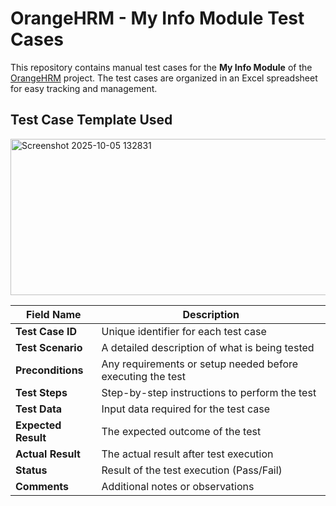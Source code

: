 # OrangeHRM - My Info Module Test Cases

This repository contains manual test cases for the **My Info Module** of the [OrangeHRM](https://www.orangehrm.com/) project. The test cases are organized in an Excel spreadsheet for easy tracking and management.

## Test Case Template Used
<img width="1857" height="250" alt="Screenshot 2025-10-05 132831" src="https://github.com/user-attachments/assets/d6a21b5f-90c0-4625-a772-5132dbc74150" />




| Field Name        | Description |
|-------------------|-------------|
| **Test Case ID**  | Unique identifier for each test case |
| **Test Scenario** |  A detailed description of what is being tested |
| **Preconditions** | Any requirements or setup needed before executing the test |
| **Test Steps**    | Step-by-step instructions to perform the test |
| **Test Data**     | Input data required for the test case |
| **Expected Result** | The expected outcome of the test |
| **Actual Result** | The actual result after test execution |
| **Status** | Result of the test execution (Pass/Fail) |
| **Comments**       | Additional notes or observations |

